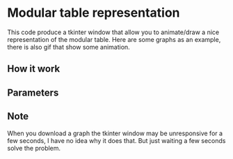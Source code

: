 # Modular table representation

This code produce a tkinter window that allow you to animate/draw a nice representation of the modular table. Here are some graphs as an example, there is also gif that show some animation.




## How it work

## Parameters

## Note

When you download a graph the tkinter window may be unresponsive for a few seconds, I have no idea why it does that. But just waiting a few seconds solve the problem.
